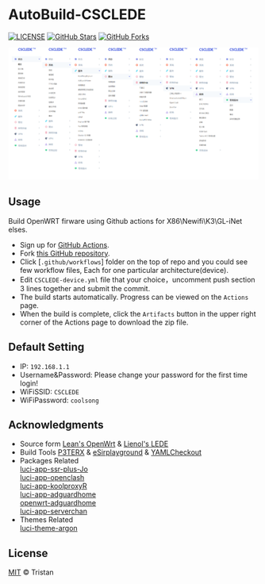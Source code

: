 # AutoBuild-CSCLEDE

[![LICENSE](https://img.shields.io/github/license/mashape/apistatus.svg?style=flat-square&label=LICENSE)](https://github.com/wubin2/AutoBuild-CSCLEDE/blob/master/LICENSE)
[![GitHub Stars](https://img.shields.io/github/stars/wubin2/AutoBuild-CSCLEDE.svg?style=flat-square&label=Stars)](https://github.com/wubin2/AutoBuild-CSCLEDE/stargazers)
[![GitHub Forks](https://img.shields.io/github/forks/wubin2/AutoBuild-CSCLEDE.svg?style=flat-square&label=Forks)](https://github.com/wubin2/AutoBuild-CSCLEDE/fork)

![MENU](docs/menu.png)  

## Usage 

Build OpenWRT firware using Github actions for X86\Newifi\K3\GL-iNet elses.  

- Sign up for [GitHub Actions](https://github.com/features/actions/signup). 
- Fork [this GitHub repository](https://github.com/wubin2/AutoBuild-CSCLEDE). 
- Click [`.github/workflows`] folder on the top of repo and you could see few workflow files, Each for one particular architecture(device). 
- Edit `CSCLEDE-device.yml` file that your choice，uncomment push section 3 lines together and submit the commit. 
- The build starts automatically. Progress can be viewed on the `Actions` page. 
- When the build is complete, click the `Artifacts` button in the upper right corner of the Actions page to download the zip file. 

## Default Setting  

- IP: `192.168.1.1`  
- Username&Password: Please change your password for the first time login!  
- WiFiSSID: `CSCLEDE`  
- WiFiPassword: `coolsong`  

## Acknowledgments

- Source form [Lean's OpenWrt](https://github.com/coolsnowwolf/lede) & [Lienol's LEDE](https://github.com/Lienol/lean-lede)  
- Build Tools [P3TERX](https://github.com/P3TERX/Actions-OpenWrt) & [eSirplayground](https://github.com/esirplayground/AutoBuild-OpenWrt) & [YAMLCheckout](http://www.yamllint.com/)   
- Packages Related  
[luci-app-ssr-plus-Jo](https://github.com/Leo-Jo-My/luci-app-ssr-plus-Jo)  
[luci-app-openclash](https://github.com/vernesong/OpenClash)  
[luci-app-koolproxyR](https://github.com/tzxiaozhen88/luci-app-koolproxyR)  
[luci-app-adguardhome](https://github.com/rufengsuixing/luci-app-adguardhome)  
[openwrt-adguardhome](https://github.com/happyzhang1995/openwrt-adguardhome)  
[luci-app-serverchan](https://github.com/tty228/luci-app-serverchan)  
- Themes Related  
[luci-theme-argon](https://github.com/jerrykuku/luci-theme-argon)   

## License

[MIT](https://github.com/wubin2/AutoBuild-CSCLEDE/edit/master/LICENSE) © Tristan
